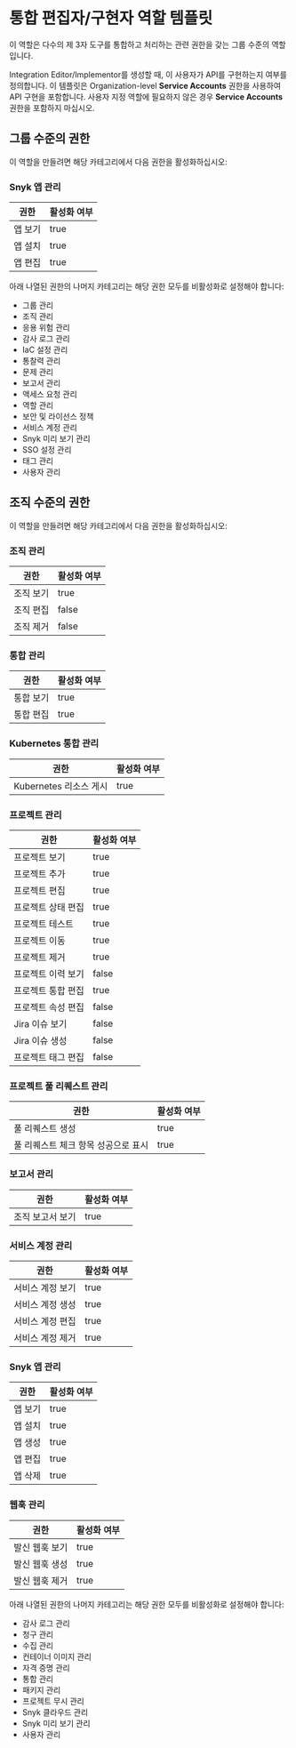 # 통합 편집자/구현자 역할 템플릿

이 역할은 다수의 제 3자 도구를 통합하고 처리하는 관련 권한을 갖는 그룹 수준의 역할입니다.

Integration Editor/Implementor를 생성할 때, 이 사용자가 API를 구현하는지 여부를 정의합니다. 이 템플릿은 Organization-level **Service Accounts** 권한을 사용하여 API 구현을 포함합니다. 사용자 지정 역할에 필요하지 않은 경우 **Service Accounts** 권한을 포함하지 마십시오.

## 그룹 수준의 권한

이 역할을 만들려면 해당 카테고리에서 다음 권한을 활성화하십시오:

### Snyk 앱 관리

<table><thead><tr><th>권한</th><th data-type="checkbox">활성화 여부</th></tr></thead><tbody><tr><td>앱 보기</td><td>true</td></tr><tr><td>앱 설치</td><td>true</td></tr><tr><td>앱 편집</td><td>true</td></tr></tbody></table>

아래 나열된 권한의 나머지 카테고리는 해당 권한 모두를 비활성화로 설정해야 합니다:

* 그룹 관리
* 조직 관리
* 응용 위험 관리
* 감사 로그 관리
* IaC 설정 관리
* 통찰력 관리
* 문제 관리
* 보고서 관리
* 액세스 요청 관리
* 역할 관리
* 보안 및 라이선스 정책
* 서비스 계정 관리
* Snyk 미리 보기 관리
* SSO 설정 관리
* 태그 관리
* 사용자 관리

## 조직 수준의 권한

이 역할을 만들려면 해당 카테고리에서 다음 권한을 활성화하십시오:

### 조직 관리

<table><thead><tr><th>권한</th><th data-type="checkbox">활성화 여부</th></tr></thead><tbody><tr><td>조직 보기</td><td>true</td></tr><tr><td>조직 편집</td><td>false</td></tr><tr><td>조직 제거</td><td>false</td></tr></tbody></table>

### 통합 관리

<table><thead><tr><th>권한</th><th data-type="checkbox">활성화 여부</th></tr></thead><tbody><tr><td>통합 보기</td><td>true</td></tr><tr><td>통합 편집</td><td>true</td></tr></tbody></table>

### Kubernetes 통합 관리

<table><thead><tr><th>권한</th><th data-type="checkbox">활성화 여부</th></tr></thead><tbody><tr><td>Kubernetes 리소스 게시</td><td>true</td></tr></tbody></table>

### 프로젝트 관리

<table><thead><tr><th>권한</th><th data-type="checkbox">활성화 여부</th></tr></thead><tbody><tr><td>프로젝트 보기</td><td>true</td></tr><tr><td>프로젝트 추가</td><td>true</td></tr><tr><td>프로젝트 편집</td><td>true</td></tr><tr><td>프로젝트 상태 편집</td><td>true</td></tr><tr><td>프로젝트 테스트</td><td>true</td></tr><tr><td>프로젝트 이동</td><td>true</td></tr><tr><td>프로젝트 제거</td><td>true</td></tr><tr><td>프로젝트 이력 보기</td><td>false</td></tr><tr><td>프로젝트 통합 편집</td><td>true</td></tr><tr><td>프로젝트 속성 편집</td><td>false</td></tr><tr><td>Jira 이슈 보기</td><td>false</td></tr><tr><td>Jira 이슈 생성</td><td>false</td></tr><tr><td>프로젝트 태그 편집</td><td>false</td></tr></tbody></table>

### 프로젝트 풀 리퀘스트 관리

<table><thead><tr><th>권한</th><th data-type="checkbox">활성화 여부</th></tr></thead><tbody><tr><td>풀 리퀘스트 생성</td><td>true</td></tr><tr><td>풀 리퀘스트 체크 항목 성공으로 표시</td><td>true</td></tr></tbody></table>

### 보고서 관리

<table><thead><tr><th>권한</th><th data-type="checkbox">활성화 여부</th></tr></thead><tbody><tr><td>조직 보고서 보기</td><td>true</td></tr></tbody></table>

### 서비스 계정 관리

<table><thead><tr><th>권한</th><th data-type="checkbox">활성화 여부</th></tr></thead><tbody><tr><td>서비스 계정 보기</td><td>true</td></tr><tr><td>서비스 계정 생성</td><td>true</td></tr><tr><td>서비스 계정 편집</td><td>true</td></tr><tr><td>서비스 계정 제거</td><td>true</td></tr></tbody></table>

### Snyk 앱 관리

<table><thead><tr><th>권한</th><th data-type="checkbox">활성화 여부</th></tr></thead><tbody><tr><td>앱 보기</td><td>true</td></tr><tr><td>앱 설치</td><td>true</td></tr><tr><td>앱 생성</td><td>true</td></tr><tr><td>앱 편집</td><td>true</td></tr><tr><td>앱 삭제</td><td>true</td></tr></tbody></table>

### 웹훅 관리

<table><thead><tr><th>권한</th><th data-type="checkbox">활성화 여부</th></tr></thead><tbody><tr><td>발신 웹훅 보기</td><td>true</td></tr><tr><td>발신 웹훅 생성</td><td>true</td></tr><tr><td>발신 웹훅 제거</td><td>true</td></tr></tbody></table>

아래 나열된 권한의 나머지 카테고리는 해당 권한 모두를 비활성화로 설정해야 합니다:

* 감사 로그 관리
* 청구 관리
* 수집 관리
* 컨테이너 이미지 관리
* 자격 증명 관리
* 통합 관리
* 패키지 관리
* 프로젝트 무시 관리
* Snyk 클라우드 관리
* Snyk 미리 보기 관리
* 사용자 관리